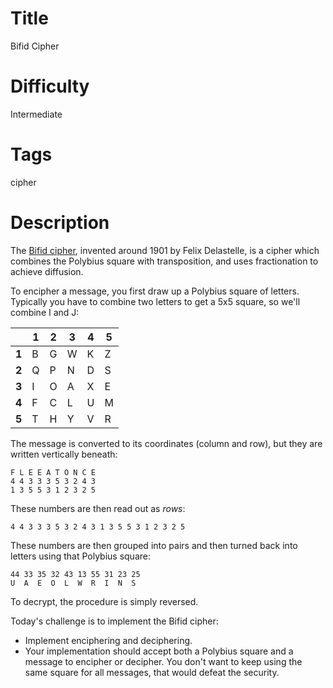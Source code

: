 # Title

Bifid Cipher

# Difficulty

Intermediate

# Tags

cipher

# Description

The [Bifid cipher](https://en.wikipedia.org/wiki/Bifid_cipher), invented around 1901 by Felix Delastelle,  is a cipher which combines the Polybius square with transposition, and uses fractionation to achieve diffusion. 

To encipher a message, you first draw up a Polybius square of letters. Typically you have to combine two letters to get a 5x5 square, so we'll combine I and J:

|     | 1 | 2 | 3 | 4 | 5 |
| ----|---|---|---|---|---|
| **1** | B | G | W | K | Z |
| **2** | Q | P | N | D | S | 
| **3** | I | O | A | X | E |
| **4** | F | C | L | U | M |
| **5** | T | H | Y | V | R |

The message is converted to its coordinates (column and row), but they are written vertically beneath:

    F L E E A T O N C E
    4 4 3 3 3 5 3 2 4 3
    1 3 5 5 3 1 2 3 2 5

These numbers are then read out as *rows*:

    4 4 3 3 3 5 3 2 4 3 1 3 5 5 3 1 2 3 2 5

These numbers are then grouped into pairs and then turned back into letters using that Polybius square:

    44 33 35 32 43 13 55 31 23 25
    U  A  E  O  L  W  R  I  N  S

To decrypt, the procedure is simply reversed.

Today's challenge is to implement the Bifid cipher:

- Implement enciphering and deciphering.
- Your implementation should accept both a Polybius square and a message to encipher or decipher. You don't want to keep using the same square for all messages, that would defeat the security.
